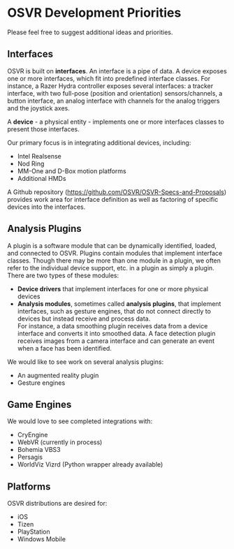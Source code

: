 # OSVR Development Priorities

Please feel free to suggest additional ideas and priorities. 

## Interfaces

OSVR is built on **interfaces**. An interface is a pipe of data. A device exposes one or more interfaces, which fit into predefined interface classes. For instance, a Razer Hydra controller exposes several interfaces: a tracker interface, with two full-pose (position and orientation) sensors/channels, a button interface, an analog interface with channels for the analog triggers and the joystick axes.

A **device** - a physical entity - implements one or more interfaces classes to present those interfaces.

Our primary focus is in integrating additional devices, including:

- Intel Realsense
- Nod Ring
- MM-One and D-Box motion platforms
- Additional HMDs


A Github repository (https://github.com/OSVR/OSVR-Specs-and-Proposals) provides work area for interface definition as well as factoring of specific devices into the interfaces. 

## Analysis Plugins
A plugin is a software module that can be dynamically identified, loaded, and connected to OSVR. Plugins contain modules that implement interface classes. Though there may be more than one module in a plugin, we often refer to the individual device support, etc. in a plugin as simply a plugin. There are two types of these modules:

- **Device drivers** that implement interfaces for one or more physical devices
- **Analysis modules**, sometimes called **analysis plugins**, that implement interfaces, such as gesture engines, that do not connect directly to devices but instead receive and process data.  
For instance, a data smoothing plugin receives data from a device interface and converts it into smoothed data. A face detection plugin receives images from a camera interface and can generate an event when a face has been identified.


We would like to see work on several analysis plugins:

- An augmented reality plugin
- Gesture engines

## Game Engines

We would love to see completed integrations with:

- CryEngine 
- WebVR (currently in process)
- Bohemia VBS3
- Persagis
- WorldViz Vizrd (Python wrapper already available)

## Platforms

OSVR distributions are desired for:
- iOS
- Tizen
- PlayStation
- Windows Mobile



